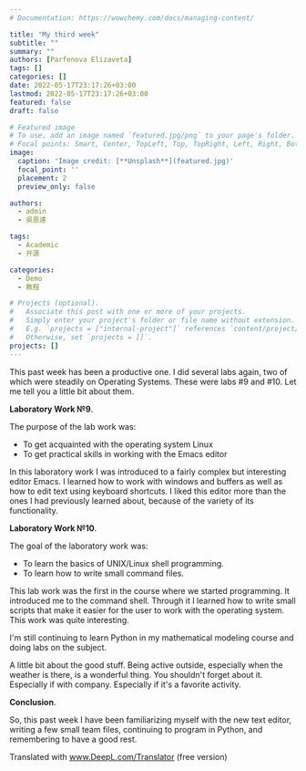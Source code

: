 ```yaml
---
# Documentation: https://wowchemy.com/docs/managing-content/

title: "My third week"
subtitle: ""
summary: ""
authors: [Parfenova Elizaveta]
tags: []
categories: []
date: 2022-05-17T23:17:26+03:00
lastmod: 2022-05-17T23:17:26+03:00
featured: false
draft: false

# Featured image
# To use, add an image named `featured.jpg/png` to your page's folder.
# Focal points: Smart, Center, TopLeft, Top, TopRight, Left, Right, BottomLeft, Bottom, BottomRight.
image:
  caption: 'Image credit: [**Unsplash**](featured.jpg)'
  focal_point: ''
  placement: 2
  preview_only: false

authors:
  - admin
  - 吳恩達

tags:
  - Academic
  - 开源

categories:
  - Demo
  - 教程

# Projects (optional).
#   Associate this post with one or more of your projects.
#   Simply enter your project's folder or file name without extension.
#   E.g. `projects = ["internal-project"]` references `content/project/deep-learning/index.md`.
#   Otherwise, set `projects = []`.
projects: []
---
```


This past week has been a productive one. I did several labs again, two of which were steadily on Operating Systems. These were labs #9 and #10. Let me tell you a little bit about them.

**Laboratory Work №9**.

The purpose of the lab work was: 
- To get acquainted with the operating system Linux
- To get practical skills in working with the Emacs editor

In this laboratory work I was introduced to a fairly complex but interesting editor Emacs. I learned how to work with windows and buffers as well as how to edit text using keyboard shortcuts. I liked this editor more than the ones I had previously learned about, because of the variety of its functionality. 

**Laboratory Work №10**.

The goal of the laboratory work was:
- To learn the basics of UNIX/Linux shell programming. 
- To learn how to write small command files.

This lab work was the first in the course where we started programming. It introduced me to the command shell. Through it I learned how to write small scripts that make it easier for the user to work with the operating system. This work was quite interesting. 

I'm still continuing to learn Python in my mathematical modeling course and doing labs on the subject. 

A little bit about the good stuff. Being active outside, especially when the weather is there, is a wonderful thing. You shouldn't forget about it. Especially if with company. Especially if it's a favorite activity.

**Conclusion**.

So, this past week I have been familiarizing myself with the new text editor, writing a few small team files, continuing to program in Python, and remembering to have a good rest. 

Translated with www.DeepL.com/Translator (free version)
